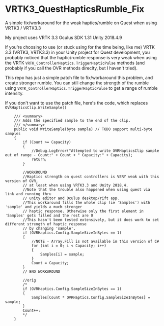 # VRTK3_QuestHapticsRumble_Fix
A simple fix/workaround for the weak haptics/rumble on Quest when using VRTK3 / VRTK3.3

My project uses
VRTK 3.3
Oculus SDK 1.31
Unity 2018.4.9

If you're choosing to use (or stuck using for the time being, like me) VRTK 3.3 (VRTK3, VRTK3.3) in your Unity project for Quest development, you probably noticed that the haptic/rumble response is very weak when using the VRTK `VRTK_ControllerHaptics.TriggerHapticPulse` methods (and probably if you call the OVR methods direclty, but I haven't tried).

This repo has just a simple patch file to fix/workaround this problem, and create stronger rumble. You can still change the strength of the rumble using `VRTK_ControllerHaptics.TriggerHapticPulse` to get a range of rumble intensity.

If you don't want to use the patch file, here's the code, which replaces `OVRHapticsClip.WriteSample()` 

```
    /// <summary>
    /// Adds the specified sample to the end of the clip.
    /// </summary>
    public void WriteSample(byte sample) // TODO support multi-byte samples
    {
        if (Count >= Capacity)
        {
            //Debug.LogError("Attempted to write OVRHapticsClip sample out of range - Count:" + Count + " Capacity:" + Capacity);
            return;
        }

        //WORKROUND
        //Haptics strength on quest controllers is VERY weak with this version of OVR,
        // at least when using VRTK3.3 and Unity 2018.4.
        //Note that the trouble also happened when using quest via link and running thru
        // unity editor and Oculus desktop/rift app.
        //This workaround fills the whole clip (ie 'Samples') with 'sample' and yields a much stronger
        // haptic response. Otherwise only the first element in 'Samples' gets filled and the rest are 0
        //This hasn't been tested extensively, but it does work to set different strength of haptic response
        // by changing 'sample'.
        if (OVRHaptics.Config.SampleSizeInBytes == 1)
        {
            //NOTE - Array.Fill is not available in this version of C#
            for (int i = 0; i < Capacity; i++)
            {
                Samples[i] = sample;
            }
            Count = Capacity;
        }
        // END WORKAROUND

        //orig
        /*
        if (OVRHaptics.Config.SampleSizeInBytes == 1)
        {
            Samples[Count * OVRHaptics.Config.SampleSizeInBytes] = sample;
        }
        Count++;
        */
    }
```
